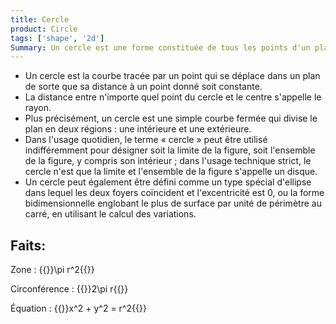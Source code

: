 ```yaml
---
title: Cercle
product: Circle
tags: ['shape', '2d']
Summary: Un cercle est une forme constituée de tous les points d'un plan qui sont à une distance donnée d'un point donné, le centre.
---
```


* Un cercle est la courbe tracée par un point qui se déplace dans un plan de sorte que sa distance à un point donné soit constante.
* La distance entre n'importe quel point du cercle et le centre s'appelle le rayon.
* Plus précisément, un cercle est une simple courbe fermée qui divise le plan en deux régions : une intérieure et une extérieure.
* Dans l'usage quotidien, le terme « cercle » peut être utilisé indifféremment pour désigner soit la limite de la figure, soit l'ensemble de la figure, y compris son intérieur ; dans l'usage technique strict, le cercle n'est que la limite et l'ensemble de la figure s'appelle un disque.
* Un cercle peut également être défini comme un type spécial d'ellipse dans lequel les deux foyers coïncident et l'excentricité est 0, ou la forme bidimensionnelle englobant le plus de surface par unité de périmètre au carré, en utilisant le calcul des variations.

Faits:
------

Zone : {{<latex>}}\pi r^2{{</latex>}}

Circonférence : {{<latex>}}2\pi r{{</latex>}}

Équation : {{<latex>}}x^2 + y^2 = r^2{{</latex>}}

